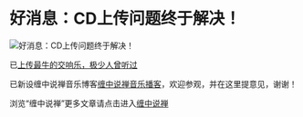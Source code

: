 好消息：CD上传问题终于解决！
====



![好消息：CD上传问题终于解决！](http://simg.sinajs.cn/blog7style/images/common/sg_trans.gif)




已[上传最牛的交响乐，极少人曾听过](http://www.blogcn.com/u/43/38/chzhshch/blog/30130743.html)




已新设缠中说禅音乐博客[缠中说禅音乐播客](http://chzhshch.blogcn.com/)，欢迎参观，并在这里提意见，谢谢！


















浏览“缠中说禅”更多文章请点击进入[缠中说禅](http://blog.sina.com.cn/m/chzhshch)
